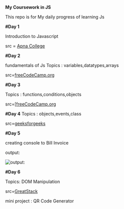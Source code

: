 **My Coursework in JS**

This repo is for My daily progress of learning Js

**#Day 1** 

Introduction to Javascript 

src = [Apna College](https://youtube.com/playlist?list=PLGjplNEQ1it_oTvuLRNqXfz_v_0pq6unW&si=3iAgZtlUvGuvWFlY)


**#Day 2**

fundamentals of Js 
Topics : variables,datatypes,arrays

src=[freeCodeCamp.org](https://youtu.be/PkZNo7MFNFg?si=4-CfTI2RyWzP5b9P)


**#Day 3**

Topics : functions,conditions,objects 

src=[[freeCodeCamp.org](https://youtu.be/PkZNo7MFNFg?si=4-CfTI2RyWzP5b9P)


**#Day 4**
Topics : objects,events,class

src=[geeksforgeeks](https://www.geeksforgeeks.org/classes-and-objects-in-javascript/)


**#Day 5**

creating console to Bill Invoice

output:

![output:](https://github.com/user-attachments/assets/dcd6a64f-f908-41c0-991c-43b64903a97b)


**#Day 6**

Topics: DOM Manipulation

src=[GreatStack](https://youtu.be/WjxQRfZfZnw?si=tIVn8Mu9Pi2RMvzJ)

mini project : QR Code Generator 









